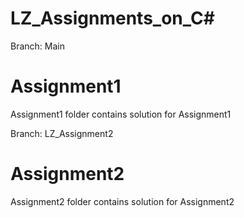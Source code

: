 # LZ_Assignments_on_C#

Branch: Main 
# Assignment1
Assignment1 folder contains solution for Assignment1

Branch: LZ_Assignment2
# Assignment2
Assignment2 folder contains solution for Assignment2

